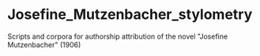 # Josefine_Mutzenbacher_stylometry
Scripts and corpora for authorship attribution of the novel "Josefine Mutzenbacher" (1906)
